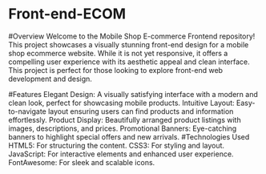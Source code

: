 # Front-end-ECOM
#Overview
Welcome to the Mobile Shop E-commerce Frontend repository! This project showcases a visually stunning front-end design for a mobile shop ecommerce website. While it is not yet responsive, it offers a compelling user experience with its aesthetic appeal and clean interface. This project is perfect for those looking to explore front-end web development and design.

#Features
Elegant Design: A visually satisfying interface with a modern and clean look, perfect for showcasing mobile products.
Intuitive Layout: Easy-to-navigate layout ensuring users can find products and information effortlessly.
Product Display: Beautifully arranged product listings with images, descriptions, and prices.
Promotional Banners: Eye-catching banners to highlight special offers and new arrivals.
#Technologies Used
HTML5: For structuring the content.
CSS3: For styling and layout.
JavaScript: For interactive elements and enhanced user experience.
FontAwesome: For sleek and scalable icons.
